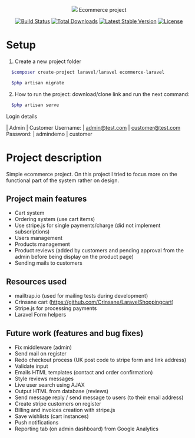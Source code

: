 <p align="center"><img src="https://laravel.com/assets/img/components/logo-laravel.svg"> Ecommerce project </p>

<p align="center">
<a href="https://travis-ci.org/laravel/framework"><img src="https://travis-ci.org/laravel/framework.svg" alt="Build Status"></a>
<a href="https://packagist.org/packages/laravel/framework"><img src="https://poser.pugx.org/laravel/framework/d/total.svg" alt="Total Downloads"></a>
<a href="https://packagist.org/packages/laravel/framework"><img src="https://poser.pugx.org/laravel/framework/v/stable.svg" alt="Latest Stable Version"></a>
<a href="https://packagist.org/packages/laravel/framework"><img src="https://poser.pugx.org/laravel/framework/license.svg" alt="License"></a>
</p>


# Setup

1. Create a new project folder
```php
  $composer create-project laravel/laravel ecommerce-laravel
```

```php
  $php artisan migrate
```

2. How to run the project: download/clone link and run the next command:
```php
  $php artisan serve
```

Login details

 | Admin | Customer
Username: | admin@test.com | customer@test.com
Password: | admindemo | customer

# Project description

Simple ecommerce project. On this project I tried to focus more on the functional part of the system rather on design.

## Project main features

- Cart system
- Ordering system (use cart items)
- Use stripe.js for single payments/charge (did not implement subscriptions)
- Users management
- Products management
- Product reviews (added by customers and pending approval from the admin before being display on the product page)
- Sending mails to customers


## Resources used

- mailtrap.io (used for mailing tests during development)
- Crinsane cart (https://github.com/Crinsane/LaravelShoppingcart)
- Stripe.js for processing payments
- Laravel Form helpers


## Future work (features and bug fixes)

- Fix middleware (admin)
- Send mail on register
- Redo checkout process (UK post code to stripe form and link address)
- Validate input
- Emails HTML templates (contact and order confirmation)
- Style reviews messages
- Live user search using AJAX
- Output HTML from database (reviews)
- Send message reply / send message to users (to their email address)
- Create stripe customers on register
- Billing and invoices creation with stripe.js
- Save wishlists (cart instances)
- Push notifications
- Reporting tab (on admin dashboard) from Google Analytics
